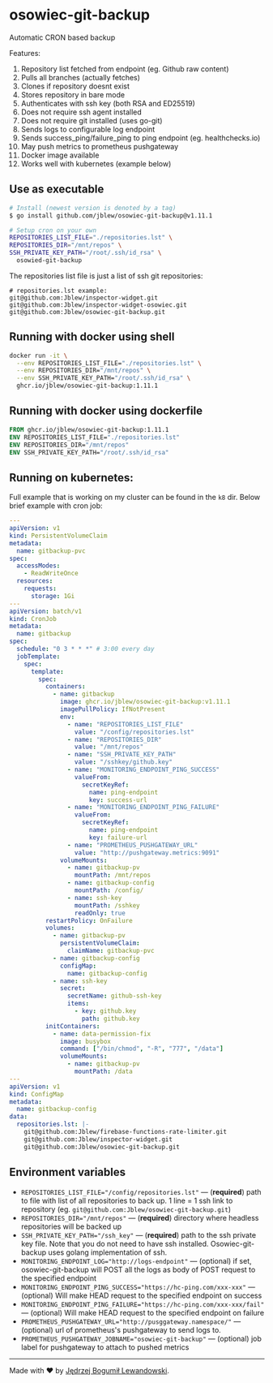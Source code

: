 # osowiec-git-backup

Automatic CRON based backup

Features:

1. Repository list fetched from endpoint (eg. Github raw content)
2. Pulls all branches (actually fetches)
3. Clones if repository doesnt exist
4. Stores repository in bare mode
5. Authenticates with ssh key (both RSA and ED25519)
6. Does not require ssh agent installed
7. Does not require git installed (uses go-git)
8. Sends logs to configurable log endpoint
9. Sends success_ping/failure_ping to ping endpoint (eg. healthchecks.io)
10. May push metrics to prometheus pushgateway
11. Docker image available
12. Works well with kubernetes (example below)

## Use as executable

```bash
# Install (newest version is denoted by a tag)
$ go install github.com/jblew/osowiec-git-backup@v1.11.1

# Setup cron on your own
REPOSITORIES_LIST_FILE="./repositories.lst" \
REPOSITORIES_DIR="/mnt/repos" \
SSH_PRIVATE_KEY_PATH="/root/.ssh/id_rsa" \
  osowied-git-backup
```

The repositories list file is just a list of ssh git repositories:

```
# repositories.lst example:
git@github.com:Jblew/inspector-widget.git
git@github.com:Jblew/inspector-widget-osowiec.git
git@github.com:Jblew/osowiec-git-backup.git
```

## Running with docker using shell

```sh
docker run -it \
  --env REPOSITORIES_LIST_FILE="./repositories.lst" \
  --env REPOSITORIES_DIR="/mnt/repos" \
  --env SSH_PRIVATE_KEY_PATH="/root/.ssh/id_rsa" \
  ghcr.io/jblew/osowiec-git-backup:1.11.1
```

## Running with docker using dockerfile

```dockerfile
FROM ghcr.io/jblew/osowiec-git-backup:1.11.1
ENV REPOSITORIES_LIST_FILE="./repositories.lst"
ENV REPOSITORIES_DIR="/mnt/repos"
ENV SSH_PRIVATE_KEY_PATH="/root/.ssh/id_rsa"
```

## Running on kubernetes:

Full example that is working on my cluster can be found in the `k8` dir. Below brief example with cron job:

```yml
---
apiVersion: v1
kind: PersistentVolumeClaim
metadata:
  name: gitbackup-pvc
spec:
  accessModes:
    - ReadWriteOnce
  resources:
    requests:
      storage: 1Gi
---
apiVersion: batch/v1
kind: CronJob
metadata:
  name: gitbackup
spec:
  schedule: "0 3 * * *" # 3:00 every day
  jobTemplate:
    spec:
      template:
        spec:
          containers:
            - name: gitbackup
              image: ghcr.io/jblew/osowiec-git-backup:v1.11.1
              imagePullPolicy: IfNotPresent
              env:
                - name: "REPOSITORIES_LIST_FILE"
                  value: "/config/repositories.lst"
                - name: "REPOSITORIES_DIR"
                  value: "/mnt/repos"
                - name: "SSH_PRIVATE_KEY_PATH"
                  value: "/sshkey/github.key"
                - name: "MONITORING_ENDPOINT_PING_SUCCESS"
                  valueFrom:
                    secretKeyRef:
                      name: ping-endpoint
                      key: success-url
                - name: "MONITORING_ENDPOINT_PING_FAILURE"
                  valueFrom:
                    secretKeyRef:
                      name: ping-endpoint
                      key: failure-url
                - name: "PROMETHEUS_PUSHGATEWAY_URL"
                  value: "http://pushgateway.metrics:9091"
              volumeMounts:
                - name: gitbackup-pv
                  mountPath: /mnt/repos
                - name: gitbackup-config
                  mountPath: /config/
                - name: ssh-key
                  mountPath: /sshkey
                  readOnly: true
          restartPolicy: OnFailure
          volumes:
            - name: gitbackup-pv
              persistentVolumeClaim:
                claimName: gitbackup-pvc
            - name: gitbackup-config
              configMap:
                name: gitbackup-config
            - name: ssh-key
              secret:
                secretName: github-ssh-key
                items:
                  - key: github.key
                    path: github.key
          initContainers:
            - name: data-permission-fix
              image: busybox
              command: ["/bin/chmod", "-R", "777", "/data"]
              volumeMounts:
                - name: gitbackup-pv
                  mountPath: /data
---
apiVersion: v1
kind: ConfigMap
metadata:
  name: gitbackup-config
data:
  repositories.lst: |-
    git@github.com:Jblew/firebase-functions-rate-limiter.git
    git@github.com:Jblew/inspector-widget.git
    git@github.com:Jblew/osowiec-git-backup.git
```

## Environment variables

- `REPOSITORIES_LIST_FILE="/config/repositories.lst"` — (**required**) path to file with list of all repositories to back up. 1 line = 1 ssh link to repository (eg. `git@github.com:Jblew/osowiec-git-backup.git`)
- `REPOSITORIES_DIR="/mnt/repos"` — (**required**) directory where headless repositories will be backed up
- `SSH_PRIVATE_KEY_PATH="/ssh_key"` — (**required**) path to the ssh private key file. Note that you do not need to have ssh installed. Osowiec-git-backup uses golang implementation of ssh.
- `MONITORING_ENDPOINT_LOG="http://logs-endpoint"` — (optional) if set, osowiec-git-backup will POST all the logs as body of POST request to the specified endpoint
- `MONITORING_ENDPOINT_PING_SUCCESS="https://hc-ping.com/xxx-xxx"` — (optional) Will make HEAD request to the specified endpoint on success
- `MONITORING_ENDPOINT_PING_FAILURE="https://hc-ping.com/xxx-xxx/fail"` — (optional) Will make HEAD request to the specified endpoint on failure
- `PROMETHEUS_PUSHGATEWAY_URL="http://pusggateway.namespace/"` — (optional) url of prometheus's pushgateway to send logs to.
- `PROMETHEUS_PUSHGATEWAY_JOBNAME="osowiec-git-backup"` — (optional) job label for pushgateway to attach to pushed metrics

---

Made with ❤️ by [Jędrzej Bogumił Lewandowski](https://jblewandowski.com/).
